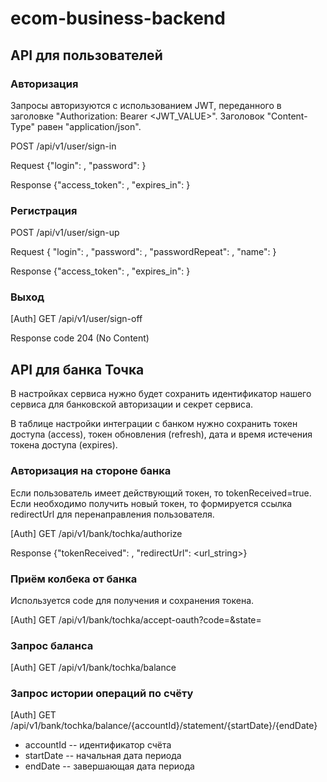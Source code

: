 # ecom-business-backend

## API для пользователей

### Авторизация

Запросы авторизуются с использованием JWT, переданного в заголовке "Authorization: Bearer <JWT_VALUE>". Заголовок "Content-Type" равен "application/json".

POST /api/v1/user/sign-in

Request {"login": <string>, "password": <string>} 

Response {"access_token": <string>, "expires_in": <unixtime>}

### Регистрация

POST /api/v1/user/sign-up

Request {
  "login": <string>, 
  "password": <string>, 
  "passwordRepeat": <string>, 
  "name": <string>
} 

Response {"access_token": <string>, "expires_in": <unixtime>}

### Выход

[Auth] GET /api/v1/user/sign-off

Response code 204 (No Content)

## API для банка Точка

В настройках сервиса нужно будет сохранить идентификатор нашего сервиса для банковской авторизации и секрет сервиса.

В таблице настройки интеграции с банком нужно сохранить токен доступа (access), токен обновления (refresh), дата и время истечения токена доступа (expires).

### Авторизация на стороне банка

Если пользователь имеет действующий токен, то tokenReceived=true. Если необходимо получить новый токен, то формируется ссылка redirectUrl для перенаправления пользователя.

[Auth] GET /api/v1/bank/tochka/authorize

Response {"tokenReceived": <boolean>, "redirectUrl": <url_string>}

### Приём колбека от банка

Используется code для получения и сохранения токена.

[Auth] GET /api/v1/bank/tochka/accept-oauth?code=<string>&state=<string>

### Запрос баланса

[Auth] GET /api/v1/bank/tochka/balance

### Запрос истории операций по счёту

[Auth] GET /api/v1/bank/tochka/balance/{accountId}/statement/{startDate}/{endDate}

* accountId -- идентификатор счёта
* startDate -- начальная дата периода
* endDate -- завершающая дата периода
